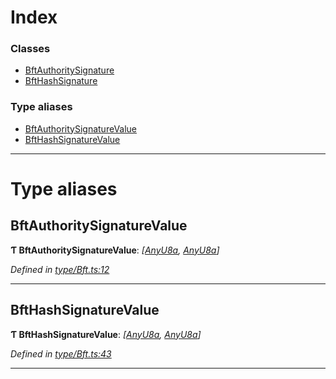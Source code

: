 

# Index

### Classes

* [BftAuthoritySignature](../classes/_type_bft_.bftauthoritysignature.md)
* [BftHashSignature](../classes/_type_bft_.bfthashsignature.md)

### Type aliases

* [BftAuthoritySignatureValue](_type_bft_.md#bftauthoritysignaturevalue)
* [BftHashSignatureValue](_type_bft_.md#bfthashsignaturevalue)

---

# Type aliases

<a id="bftauthoritysignaturevalue"></a>

##  BftAuthoritySignatureValue

**Ƭ BftAuthoritySignatureValue**: *[[AnyU8a](_types_.md#anyu8a), [AnyU8a](_types_.md#anyu8a)]*

*Defined in [type/Bft.ts:12](https://github.com/polkadot-js/api/blob/45e5243/packages/types/src/type/Bft.ts#L12)*

___
<a id="bfthashsignaturevalue"></a>

##  BftHashSignatureValue

**Ƭ BftHashSignatureValue**: *[[AnyU8a](_types_.md#anyu8a), [AnyU8a](_types_.md#anyu8a)]*

*Defined in [type/Bft.ts:43](https://github.com/polkadot-js/api/blob/45e5243/packages/types/src/type/Bft.ts#L43)*

___

